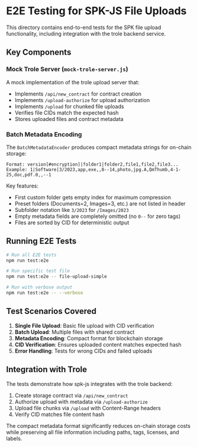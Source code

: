 # E2E Testing for SPK-JS File Uploads

This directory contains end-to-end tests for the SPK file upload functionality, including integration with the trole backend service.

## Key Components

### Mock Trole Server (`mock-trole-server.js`)
A mock implementation of the trole upload server that:
- Implements `/api/new_contract` for contract creation
- Implements `/upload-authorize` for upload authorization
- Implements `/upload` for chunked file uploads  
- Verifies file CIDs match the expected hash
- Stores uploaded files and contract metadata

### Batch Metadata Encoding
The `BatchMetadataEncoder` produces compact metadata strings for on-chain storage:

```
Format: version[#encryption]|folder1|folder2,file1,file2,file3...
Example: 1|Software|3/2023,app,exe,,8--14,photo,jpg.A,QmThumb,4-1-25,doc,pdf.0,,--1
```

Key features:
- First custom folder gets empty index for maximum compression
- Preset folders (Documents=2, Images=3, etc.) are not listed in header
- Subfolder notation like `3/2023` for `/Images/2023`
- Empty metadata fields are completely omitted (no `0--` for zero tags)
- Files are sorted by CID for deterministic output

## Running E2E Tests

```bash
# Run all E2E tests
npm run test:e2e

# Run specific test file
npm run test:e2e -- file-upload-simple

# Run with verbose output
npm run test:e2e -- --verbose
```

## Test Scenarios Covered

1. **Single File Upload**: Basic file upload with CID verification
2. **Batch Upload**: Multiple files with shared contract
3. **Metadata Encoding**: Compact format for blockchain storage
4. **CID Verification**: Ensures uploaded content matches expected hash
5. **Error Handling**: Tests for wrong CIDs and failed uploads

## Integration with Trole

The tests demonstrate how spk-js integrates with the trole backend:

1. Create storage contract via `/api/new_contract`
2. Authorize upload with metadata via `/upload-authorize`
3. Upload file chunks via `/upload` with Content-Range headers
4. Verify CID matches file content hash

The compact metadata format significantly reduces on-chain storage costs while preserving all file information including paths, tags, licenses, and labels.